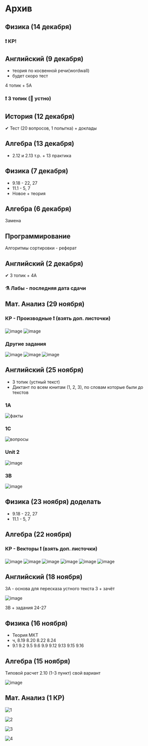 # Архив
## Физика (14 декабря)

### ❗ КР!

## Английский (9 декабря)
- теория по косвенной речи(wordwall)
- будет скоро тест

4 топик + 5A

### ❗ 3 топик (📸 устно)

## История (12 декабря)
✔ Тест (20 вопросов, 1 попытка) + доклады

## Алгебра (13 декабря)
- 2.12 и 2.13 т.р. + 13 практика

## Физика (7 декабря)
- 9.18 - 22, 27
- 11.1 - 5, 7
- Новое + теория

## Алгебра (6 декабря)
Замена
## Программирование
Алгоритмы сортировки - реферат

## Английский (2 декабря)
✔ 3 топик + 4A

### ⚗️ Лабы - последняя дата сдачи
## Мат. Анализ (29 ноября)
### КР - Производные ❗ (взять доп. листочки)
![image](https://user-images.githubusercontent.com/70198995/203549519-83124991-2f52-414d-ac62-58d1b97073bb.png)
![image](https://user-images.githubusercontent.com/70198995/203549596-730b2c6b-e792-4cc1-896b-1487c9c28e23.png)

### Другие задания
![image](https://user-images.githubusercontent.com/70198995/203549329-64012578-d554-45b8-9c8b-348e972850e6.png)
![image](https://user-images.githubusercontent.com/70198995/203549339-4937427f-884c-43b8-9ef2-b942a62dd994.png)
![image](https://user-images.githubusercontent.com/70198995/203549389-0cdcff7b-b3f9-4013-bad6-f769be530672.png)

## Английский (25 ноября)
- 3 топик (устный текст)
- Диктант по всем юнитам (1, 2, 3), по словам которые были до текстов 

### 1A
![факты](https://user-images.githubusercontent.com/70198995/203789520-bc04be85-67e2-411c-99f1-a616401ea896.png)

### 1C
![вопросы](https://user-images.githubusercontent.com/70198995/203790897-b9a2a4a7-16f1-442e-a138-2601f6476a06.png)

### Unit 2
![image](https://user-images.githubusercontent.com/70198995/203793234-21df1990-b1af-45d6-b936-e696c6cada7f.png)


### 3B
![image](https://user-images.githubusercontent.com/70198995/202683360-885e2f89-3c78-42ec-97eb-1493abb8d0c7.png)

## Физика (23 ноября) доделать
- 9.18 - 22, 27
- 11.1 - 5, 7

## Алгебра (22 ноября)
### КР - Векторы ❗ (взять доп. листочки)
![image](https://user-images.githubusercontent.com/70198995/201990644-647033aa-323f-4a69-9145-c1da577a858d.png)
![image](https://user-images.githubusercontent.com/70198995/201990269-ff450ba7-67b0-4079-adef-d5cf9526aaf1.png)
![image](https://user-images.githubusercontent.com/70198995/201985031-a1d7b8f5-a876-4c28-a3f1-7417cb87ab42.png)
![image](https://user-images.githubusercontent.com/70198995/203116305-6712f57b-0e51-46c9-8fb1-2383ad9993ca.png)
![image](https://user-images.githubusercontent.com/70198995/201985141-cb0e5fb9-99a4-4a75-bf60-971231bf9651.png)
![image](https://user-images.githubusercontent.com/70198995/201989191-266b184b-5ff1-4124-8b7a-10dd24917921.png)

## Английский (18 ноября)
3A - основа для пересказа устного текста 3 + зачёт 

![image](https://user-images.githubusercontent.com/70198995/202494429-2e9517bf-b467-4582-a637-c988f8e4bde6.png)

3B + задания 24-27

## Физика (16 ноября)
- Теория МКТ 
- ч, 8.19 8.20 8.22 8.24
- 9.1 9.2 9.5 9.6 9.9 9.12 9.13 9.15 9.16
 
## Алгебра (15 ноября)
Типовой расчет 2.10 (1-3 пункт) свой вариант

![image](https://user-images.githubusercontent.com/70198995/201988098-697c6e0a-bc6a-444e-8681-9e4873f21382.png)

## Мат. Анализ (1 КР)
![1](https://user-images.githubusercontent.com/70198995/205690516-5a05df4c-89e1-4cde-ac79-a673e72cf0be.png)

![2](https://user-images.githubusercontent.com/70198995/205690511-1d258215-5cf9-4c16-ba65-2475e636414b.png)

![3](https://user-images.githubusercontent.com/70198995/205690496-3668f7c5-c34e-40c9-9c2f-96d4a46920f9.png)

![4](https://user-images.githubusercontent.com/70198995/205691466-fcd946aa-b77f-4015-a983-0d35257b1745.png)
